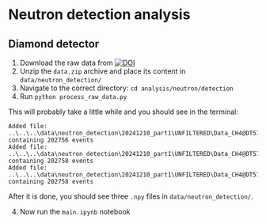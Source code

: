 # Neutron detection analysis

## Diamond detector

1. Download the raw data from [![DOI](https://zenodo.org/badge/DOI/10.5281/zenodo.14810785.svg)](https://doi.org/10.5281/zenodo.14810785)
2. Unzip the `data.zip` archive and place its content in `data/neutron_detection/`
3. Navigate to the correct directory: `cd analysis/neutron/detection`
3. Run `python process_raw_data.py`

This will probably take a little while and you should see in the terminal:

```
Added file: ..\..\..\data\neutron_detection\20241210_part1\UNFILTERED\Data_CH4@DT5725_1360_20241210.CSV containing 202756 events
Added file: ..\..\..\data\neutron_detection\20241210_part1\UNFILTERED\Data_CH4@DT5725_1360_20241210_1.CSV containing 202758 events
Added file: ..\..\..\data\neutron_detection\20241210_part1\UNFILTERED\Data_CH4@DT5725_1360_20241210_10.CSV containing 202758 events
```

After it is done, you should see three `.npy` files in `data/neutron_detection/`.

4. Now run the `main.ipynb` notebook